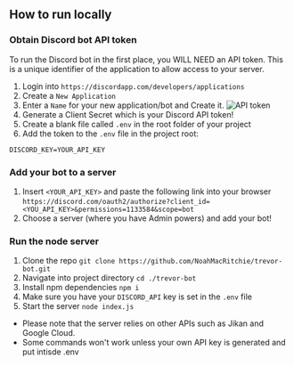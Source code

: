 ## How to run locally

### Obtain Discord bot API token
To run the Discord bot in the first place, you WILL NEED an API token. This is a unique identifier of the application to allow access to your server.

1. Login into `https://discordapp.com/developers/applications`
1. Create a `New Application`
2. Enter a `Name` for your new application/bot and Create it.
![API token](https://cdn.discordapp.com/attachments/820540696418189312/820684792076828722/unknown.png)
4. Generate a Client Secret which is your Discord API token!
5. Create a blank file called `.env` in the root folder of your project
6. Add the token to the `.env` file in the project root:
```
DISCORD_KEY=YOUR_API_KEY
```

### Add your bot to a server
1. Insert `<YOUR_API_KEY>` and paste the following link into your browser `https://discord.com/oauth2/authorize?client_id=<YOU_API_KEY>&permissions=1133584&scope=bot`
1. Choose a server (where you have Admin powers) and add your bot!

### Run the node server
1. Clone the repo `git clone https://github.com/NoahMacRitchie/trevor-bot.git`
1. Navigate into project directory `cd ./trevor-bot`
1. Install npm dependencies `npm i`
1. Make sure you have your `DISCORD_API` key is set in the `.env` file
3. Start the server `node index.js`

* Please note that the server relies on other APIs such as Jikan and Google Cloud. 
* Some commands won't work unless your own API key is generated and put intisde .env
